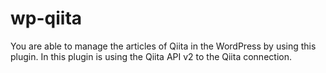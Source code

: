 # wp-qiita
You are able to manage the articles of Qiita in the WordPress by using this plugin. In this plugin is using the Qiita API v2 to the Qiita connection.
